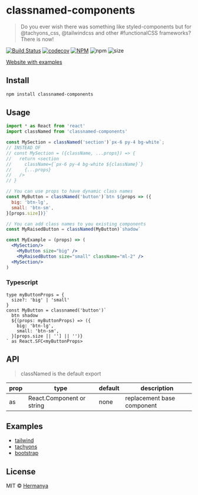 # classnamed-components

> Do you ever wish there was something like styled-components but for @tachyons_css, @tailwindcss and other #functionalCSS frameworks? There is now!

[![Build Status](https://travis-ci.org/Hermanya/classnamed-components.svg?branch=master)](https://travis-ci.org/Hermanya/classnamed-components)
[![codecov](https://codecov.io/gh/Hermanya/classnamed-components/branch/master/graph/badge.svg)](https://codecov.io/gh/Hermanya/classnamed-components)
[![NPM](https://img.shields.io/npm/v/classnamed-components.svg)](https://www.npmjs.com/package/classnamed-components)
![npm](https://img.shields.io/npm/dt/classnamed-components.svg)
![size](https://badgen.net/bundlephobia/minzip/classnamed-components)


[Website with examples](https://hermanya.github.io/classnamed-components/)

## Install

```bash
npm install classnamed-components
```

## Usage

```jsx
import * as React from 'react'
import classNamed from 'classnamed-components'

const MySection = classNamed('section')`px-6 py-4 bg-white`;
// INSTEAD OF
// const MySection = ({className, ...props}) => {
//   return <section
//     className={`px-6 py-4 bg-white ${className}`}
//     {...props}
//   />
// }

// You can use props to have dynamic class names
const MyButton = classNamed('button')`btn ${props => ({
  big: 'btn-lg',
  small: 'btn-sm',
}[props.size])}`

// You can add class names to you existing components
const MyRaisedButton = classNamed(MyButton)`shadow`

const MyExample = (props) => (
  <MySection/>
    <MyButton size="big" />
    <MyRaisedButton size="small" className="ml-2" />
  <MySection/>
)
```

### Typescript

```tsx
type myButtonProps = {
  size?: 'big' | 'small'
}
const MyButton = classnamed('button')`
  btn shadow
  ${(props: myButtonProps) => ({
    big: 'btn-lg',
    small: 'btn-sm',
  }[props.size || ''] || '')}
` as React.SFC<myButtonProps>
```

## API

> classNamed is the default export

| prop | type                      | default | description                |
| ---- | ------------------------- | ------- | -------------------------- |
| as   | React.Component or string | none    | replacement base component |


## Examples

- [tailwind](https://hermanya.github.io/classnamed-components/#tailwind)
- [tachyons](https://hermanya.github.io/classnamed-components/#tachyons)
- [bootstrap](https://hermanya.github.io/classnamed-components/#bootstrap)

## License

MIT © [Hermanya](https://github.com/Hermanya)
